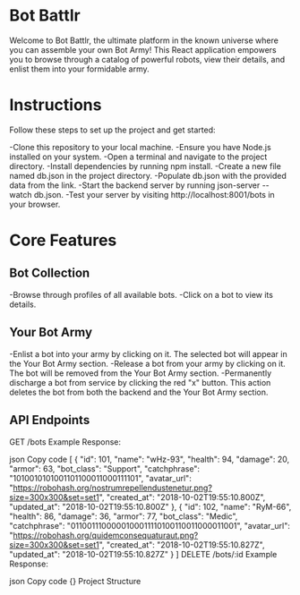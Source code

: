 # Bot Battlr
Welcome to Bot Battlr, the ultimate platform in the known universe where you can assemble your own Bot Army! This React application empowers you to browse through a catalog of powerful robots, view their details, and enlist them into your formidable army.

# Instructions
Follow these steps to set up the project and get started:

-Clone this repository to your local machine.
-Ensure you have Node.js installed on your system.
-Open a terminal and navigate to the project directory.
-Install dependencies by running npm install.
-Create a new file named db.json in the project directory.
-Populate db.json with the provided data from the link.
-Start the backend server by running json-server --watch db.json.
-Test your server by visiting http://localhost:8001/bots in your browser.

# Core Features
## Bot Collection
-Browse through profiles of all available bots.
-Click on a bot to view its details.

## Your Bot Army
-Enlist a bot into your army by clicking on it. The selected bot will appear in the Your Bot Army section.
-Release a bot from your army by clicking on it. The bot will be removed from the Your Bot Army section.
-Permanently discharge a bot from service by clicking the red "x" button. This action deletes the bot from both the backend and the Your Bot Army section.

## API Endpoints
GET /bots
Example Response:

json
Copy code
[
  {
    "id": 101,
    "name": "wHz-93",
    "health": 94,
    "damage": 20,
    "armor": 63,
    "bot_class": "Support",
    "catchphrase": "1010010101001101100011000111101",
    "avatar_url": "https://robohash.org/nostrumrepellendustenetur.png?size=300x300&set=set1",
    "created_at": "2018-10-02T19:55:10.800Z",
    "updated_at": "2018-10-02T19:55:10.800Z"
  },
  {
    "id": 102,
    "name": "RyM-66",
    "health": 86,
    "damage": 36,
    "armor": 77,
    "bot_class": "Medic",
    "catchphrase": "0110011100000100011110100110011000011001",
    "avatar_url": "https://robohash.org/quidemconsequaturaut.png?size=300x300&set=set1",
    "created_at": "2018-10-02T19:55:10.827Z",
    "updated_at": "2018-10-02T19:55:10.827Z"
  }
]
DELETE /bots/:id
Example Response:

json
Copy code
{}
Project Structure